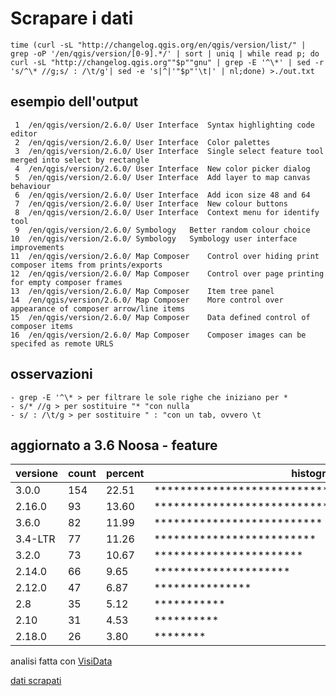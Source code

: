 # Scrapare i dati


`time (curl -sL "http://changelog.qgis.org/en/qgis/version/list/" | grep -oP '/en/qgis/version/[0-9].*/' | sort | uniq | while read p; do curl -sL "http://changelog.qgis.org""$p""gnu" | grep -E '^\*' | sed -r 's/^\* //g;s/ : /\t/g'| sed -e 's|^|'"$p"'\t|' | nl;done) >./out.txt`


## esempio dell'output

     1	/en/qgis/version/2.6.0/	User Interface	Syntax highlighting code editor
     2	/en/qgis/version/2.6.0/	User Interface	Color palettes
     3	/en/qgis/version/2.6.0/	User Interface	Single select feature tool merged into select by rectangle
     4	/en/qgis/version/2.6.0/	User Interface	New color picker dialog
     5	/en/qgis/version/2.6.0/	User Interface	Add layer to map canvas behaviour
     6	/en/qgis/version/2.6.0/	User Interface	Add icon size 48 and 64
     7	/en/qgis/version/2.6.0/	User Interface	New colour buttons
     8	/en/qgis/version/2.6.0/	User Interface	Context menu for identify tool
     9	/en/qgis/version/2.6.0/	Symbology	Better random colour choice
    10	/en/qgis/version/2.6.0/	Symbology	Symbology user interface improvements
    11	/en/qgis/version/2.6.0/	Map Composer	Control over hiding print composer items from prints/exports
    12	/en/qgis/version/2.6.0/	Map Composer	Control over page printing for empty composer frames
    13	/en/qgis/version/2.6.0/	Map Composer	Item tree panel
    14	/en/qgis/version/2.6.0/	Map Composer	More control over appearance of composer arrow/line items
    15	/en/qgis/version/2.6.0/	Map Composer	Data defined control of composer items
    16	/en/qgis/version/2.6.0/	Map Composer	Composer images can be specifed as remote URLS
    
## osservazioni
```  
- grep -E '^\* > per filtrare le sole righe che iniziano per *
- s/* //g > per sostituire "* "con nulla
- s/ : /\t/g > per sostituire " : "con un tab, ovvero \t
```

## aggiornato a 3.6 Noosa - feature 

versione|count|percent|histogram
----|-----|-------|--------
3.0.0|154|22.51|**************************************************
2.16.0|93|13.60|******************************
3.6.0|82|11.99|**************************
3.4-LTR|77|11.26|*************************
3.2.0|73|10.67|***********************
2.14.0|66|9.65|*********************
2.12.0|47|6.87|***************
2.8|35|5.12|***********
2.10|31|4.53|**********
2.18.0|26|3.80|********

analisi fatta con [VisiData](https://medium.com/tantotanto/visidata-il-coltellino-svizzero-per-i-dati-che-probabilmente-non-conosci-2209ffd4fa39)

[dati scrapati](https://data.world/pigrecoinfinito/qgis-versioni-vs-feature)
